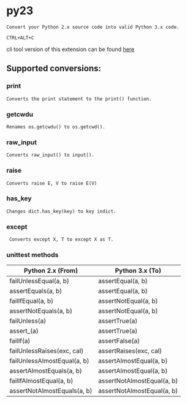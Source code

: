 # py23

    Convert your Python 2.x source code into valid Python 3.x code.

`CTRL+ALT+C`

cli tool version of this extension can be found [here](https://www.npmjs.com/package/py23)

## Supported conversions:

### print

`Converts the print statement to the print() function.`

### getcwdu

`Renames os.getcwdu() to os.getcwd().`

### raw_input

`Converts raw_input() to input().`

### raise

`Converts raise E, V to raise E(V)`

### has_key

`Changes dict.has_key(key) to key indict.`

### except

` Converts except X, T to except X as T.`

### unittest methods

| Python 2.x (From)           | Python 3.x (To)            |
| --------------------------- | -------------------------- |
| failUnlessEqual(a, b)       | assertEqual(a, b)          |
| assertEquals(a, b)          | assertEqual(a, b)          |
| failIfEqual(a, b)           | assertNotEqual(a, b)       |
| assertNotEquals(a, b)       | assertNotEqual(a, b)       |
| failUnless(a)               | assertTrue(a)              |
| assert\_(a)                 | assertTrue(a)              |
| failIf(a)                   | assertFalse(a)             |
| failUnlessRaises(exc, cal)  | assertRaises(exc, cal)     |
| failUnlessAlmostEqual(a, b) | assertAlmostEqual(a, b)    |
| assertAlmostEquals(a, b)    | assertAlmostEqual(a, b)    |
| failIfAlmostEqual(a, b)     | assertNotAlmostEqual(a, b) |
| assertNotAlmostEquals(a, b) | assertNotAlmostEqual(a, b) |
